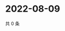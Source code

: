 # 2022-08-09

共 0 条

<!-- BEGIN WEIBO -->
<!-- 最后更新时间 Tue Aug 09 2022 21:45:21 GMT+0800 (China Standard Time) -->

<!-- END WEIBO -->
